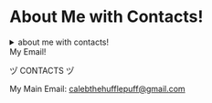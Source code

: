 # About Me with Contacts!
<details>
  <summary>about me with contacts!</summary>

ツ゚ i am 13 years old ツ゚

ツ゚ I really like coding and modding video games ツ゚

ツ゚ BIG DC & Marvel fan ツ゚

ツ゚ Looking for people who are familiar with prodigy math game for customer support ツ゚

</details>

  <summary>My Email!</summary>
  
  ツ゚ CONTACTS ツ゚
  
  My Main Email: calebthehufflepuff@gmail.com
  
